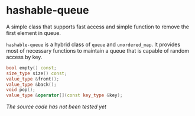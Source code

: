 # hashable-queue
A simple class that supports fast access and simple function to remove the first element in queue.

`hashable-queue` is a hybrid class of `queue` and `unordered_map`. It provides most of necessary functions to maintain a queue that is capable of random access by key.

```C++
bool empty() const;
size_type size() const;
value_type &front();
value_type &back();
void pop();
value_type &operator[](const key_type &key);
```

*The source code has not been tested yet*
